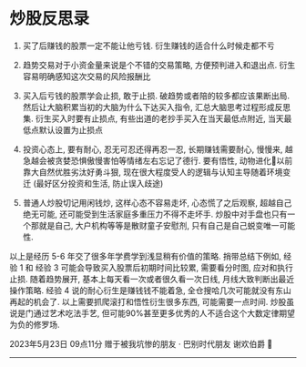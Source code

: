 # 炒股反思录

1. 买了后赚钱的股票一定不能让他亏钱. 衍生赚钱的适合什么时候走都不亏

2. 趋势交易对于小资金量来说是个不错的交易策略, 方便预判进入和退出点. 衍生容易明确感知这次交易的风险报酬比

3. 买入后亏钱的股票学会止损, 敢于止损. 破趋势或者陪的较多都应该果断出局. 然后让大脑积累当初的大脑为什么下达买入指令, 汇总大脑思考过程形成反思集. 衍生买入时要有止损点, 有些出道的老抄手买入在当天最低点附近, 当天最低点默认设置为止损点

4. 投资心态上, 要有耐心, 忍无可忍还得再忍一忍, 长期赚钱需要耐心, 慢慢来, 越急越会被贪婪恐惧傲慢害怕等情绪左右忘记了德行. 要有悟性, 动物进化🧬以前靠大自然优胜劣汰好勇斗狠, 现在很大程度受人的逻辑与认知主导随着环境变迁 (最好区分投资和生活, 防止误入歧途)

5. 普通人炒股切记用闲钱炒, 这样心态不容易走坏, 心态慌了之后观察, 超越自己绝无可能, 还可能受到生活家庭多重压力不得不走坏手. 炒股中对手盘也只有一个那就是自己, 大户机构等等是散财童子安慰剂, 只有自己是自己蜕变唯一可能性. 

以上是经历 5-6 年交了很多年学费学到浅显稍有价值的策略. 捎带总结下例如, 经验 1 和 经验 3 可能会导致买入股票后初期时间比较累, 需要看分时图, 应对和执行止损. 随着趋势展开, 基本上每天看一次或者很久看一次日线, 月线大致判断出最近操作策略. 经验 4 说的耐心衍生是赚钱钱不能着急, 全仓搜哈几次可能就没有东山再起的机会了. 以上需要抓爬滚打和悟性衍生很多东西, 可能需要一点时间. 炒股虽说是门通过艺术吃法手艺, 但可能90%甚至更多优秀的人不适合这个大数定律期望为负的修罗场. 

2023年5月23日 09点11分 赠于被我坑惨的朋友 · 巴别时代朋友 谢欢伯爵 🙇‍

---
